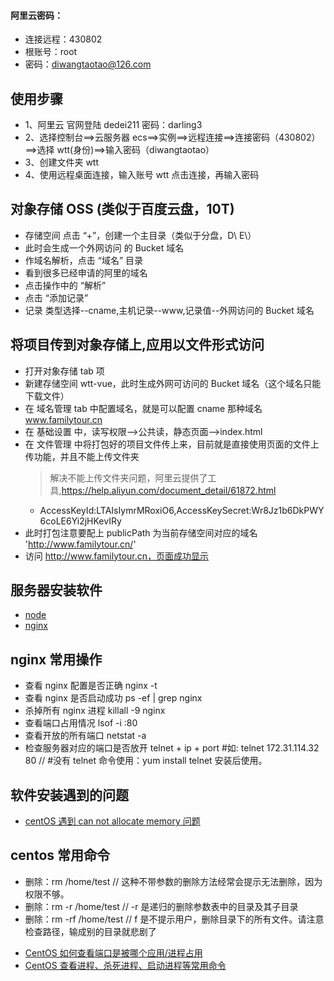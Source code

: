 #### 阿里云密码：

- 连接远程：430802
- 根账号：root
- 密码：diwangtaotao@126.com

## 使用步骤

- 1、阿里云 官网登陆 dedei211 密码：darling3
- 2、选择控制台==>云服务器 ecs==>实例==>远程连接==>连接密码（430802）==>选择 wtt(身份)==>输入密码（diwangtaotao）
- 3、创建文件夹 wtt
- 4、使用远程桌面连接，输入账号 wtt 点击连接，再输入密码

## 对象存储 OSS (类似于百度云盘，10T)

- 存储空间 点击 “+”，创建一个主目录（类似于分盘，D\ E\）
- 此时会生成一个外网访问 的 Bucket 域名
- 作域名解析，点击 “域名” 目录
- 看到很多已经申请的阿里的域名
- 点击操作中的 “解析”
- 点击 “添加记录”
- 记录 类型选择--cname,主机记录--www,记录值--外网访问的 Bucket 域名

## 将项目传到对象存储上,应用以文件形式访问

- 打开对象存储 tab 项
- 新建存储空间 wtt-vue，此时生成外网可访问的 Bucket 域名（这个域名只能下载文件）
- 在 域名管理 tab 中配置域名，就是可以配置 cname 那种域名 www.familytour.cn
- 在 基础设置 中，读写权限-->公共读，静态页面-->index.html
- 在 文件管理 中将打包好的项目文件传上来，目前就是直接使用页面的文件上传功能，并且不能上传文件夹
  > 解决不能上传文件夹问题，阿里云提供了工具,https://help.aliyun.com/document_detail/61872.html
  - AccessKeyId:LTAIsIymrMRoxiO6,AccessKeySecret:Wr8Jz1b6DkPWY6coLE6Yi2jHKevIRy
- 此时打包注意要配上 publicPath 为当前存储空间对应的域名 'http://www.familytour.cn/'
- 访问 http://www.familytour.cn，页面成功显示

## 服务器安装软件

- [node](https://www.linuxidc.com/Linux/2018-05/152389.htm)
- [nginx](https://www.cnblogs.com/yzeng/p/9077619.html)

## nginx 常用操作

- 查看 nginx 配置是否正确 nginx -t
- 查看 nginx 是否启动成功 ps -ef | grep nginx
- 杀掉所有 nginx 进程 killall -9 nginx
- 查看端口占用情况 lsof -i :80
- 查看开放的所有端口 netstat -a
- 检查服务器对应的端口是否放开 telnet + ip + port #如: telnet 172.31.114.32 80 // #没有 telnet 命令使用：yum install telnet 安装后使用。

## 软件安装遇到的问题

- [centOS 遇到 can not allocate memory 问题](https://blog.csdn.net/ArimaKisho/article/details/81737815)

## centos 常用命令

- 删除：rm /home/test // 这种不带参数的删除方法经常会提示无法删除，因为权限不够。
- 删除：rm -r /home/test // -r 是递归的删除参数表中的目录及其子目录
- 删除：rm -rf /home/test // f 是不提示用户，删除目录下的所有文件。请注意检查路径，输成别的目录就悲剧了

* [CentOS 如何查看端口是被哪个应用/进程占用](https://www.cnblogs.com/mracale/p/5786831.html)
* [CentOS 查看进程、杀死进程、启动进程等常用命令](https://www.cnblogs.com/aipiaoborensheng/p/7676364.html)
